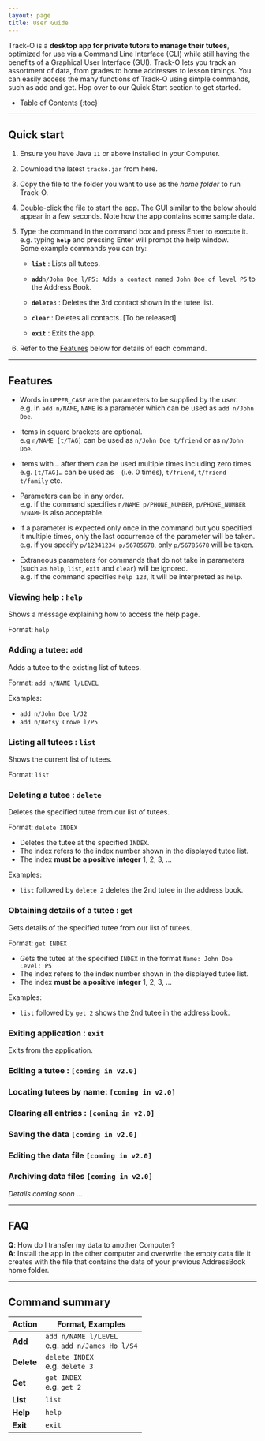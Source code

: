 ```yaml
---
layout: page
title: User Guide
---
```


Track-O is a **desktop app for private tutors to manage their tutees**, optimized for use via a Command Line Interface (CLI) while still having the benefits of a Graphical User Interface (GUI). Track-O lets you track an assortment of data, from grades to home addresses to lesson timings. You can easily access the many functions of Track-O using simple commands, such as add and get. Hop over to our Quick Start section to get started.

* Table of Contents
{:toc}

--------------------------------------------------------------------------------------------------------------------

## Quick start

1. Ensure you have Java `11` or above installed in your Computer.

2. Download the latest `tracko.jar` from here.

3. Copy the file to the folder you want to use as the _home folder_ to run Track-O.

4. Double-click the file to start the app. The GUI similar to the below should appear in a few seconds. Note how the app contains some sample data.<br>

5. Type the command in the command box and press Enter to execute it. e.g. typing **`help`** and pressing Enter will prompt the help window.<br>
   Some example commands you can try:

   * **`list`** : Lists all tutees.

   * **`add`**`n/John Doe l/P5: Adds a contact named John Doe of level P5` to the Address Book.

   * **`delete`**`3` : Deletes the 3rd contact shown in the tutee list.

   * **`clear`** : Deletes all contacts.  [To be released]

   * **`exit`** : Exits the app.

6. Refer to the [Features](#features) below for details of each command.

--------------------------------------------------------------------------------------------------------------------

## Features

* Words in `UPPER_CASE` are the parameters to be supplied by the user.<br>
  e.g. in `add n/NAME`, `NAME` is a parameter which can be used as `add n/John Doe`.

* Items in square brackets are optional.<br>
  e.g `n/NAME [t/TAG]` can be used as `n/John Doe t/friend` or as `n/John Doe`.

* Items with `…`​ after them can be used multiple times including zero times.<br>
  e.g. `[t/TAG]…​` can be used as ` ` (i.e. 0 times), `t/friend`, `t/friend t/family` etc.

* Parameters can be in any order.<br>
  e.g. if the command specifies `n/NAME p/PHONE_NUMBER`, `p/PHONE_NUMBER n/NAME` is also acceptable.

* If a parameter is expected only once in the command but you specified it multiple times, only the last occurrence of the parameter will be taken.<br>
  e.g. if you specify `p/12341234 p/56785678`, only `p/56785678` will be taken.

* Extraneous parameters for commands that do not take in parameters (such as `help`, `list`, `exit` and `clear`) will be ignored.<br>
  e.g. if the command specifies `help 123`, it will be interpreted as `help`.


### Viewing help : `help`

Shows a message explaining how to access the help page.


Format: `help`


### Adding a tutee: `add`

Adds a tutee to the existing list of tutees.

Format: `add n/NAME l/LEVEL​`

Examples:
* `add n/John Doe l/J2`
* `add n/Betsy Crowe l/P5`

### Listing all tutees : `list`

Shows the current list of tutees.

Format: `list`

### Deleting a tutee : `delete`

Deletes the specified tutee from our list of tutees.

Format: `delete INDEX`

* Deletes the tutee at the specified `INDEX`.
* The index refers to the index number shown in the displayed tutee list.
* The index **must be a positive integer** 1, 2, 3, …​

Examples:
* `list` followed by `delete 2` deletes the 2nd tutee in the address book.

### Obtaining details of a tutee : `get`

Gets details of the specified tutee from our list of tutees.

Format: `get INDEX`

* Gets the tutee at the specified `INDEX` in the format `Name: John Doe Level: P5`
* The index refers to the index number shown in the displayed tutee list.
* The index **must be a positive integer** 1, 2, 3, …​

Examples:
* `list` followed by `get 2` shows the 2nd tutee in the address book.


### Exiting application : `exit`

Exits from the application.

### Editing a tutee :  `[coming in v2.0]`

### Locating tutees by name:  `[coming in v2.0]`

### Clearing all entries : `[coming in v2.0]`

### Saving the data `[coming in v2.0]`

### Editing the data file `[coming in v2.0]`

### Archiving data files `[coming in v2.0]`

_Details coming soon ..._

--------------------------------------------------------------------------------------------------------------------

## FAQ

**Q**: How do I transfer my data to another Computer?<br>
**A**: Install the app in the other computer and overwrite the empty data file it creates with the file that contains the data of your previous AddressBook home folder.

--------------------------------------------------------------------------------------------------------------------

## Command summary

Action | Format, Examples
--------|------------------
**Add** | `add n/NAME l/LEVEL` <br> e.g. `add n/James Ho l/S4`
**Delete** | `delete INDEX`<br> e.g. `delete 3`
**Get** | `get INDEX`<br> e.g. `get 2`
**List** | `list`
**Help** | `help`
**Exit** | `exit`
